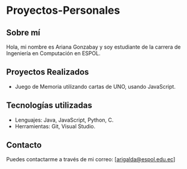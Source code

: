 # Proyectos-Personales
## Sobre mí
Hola, mi nombre es Ariana Gonzabay y soy estudiante de la carrera de Ingeniería en Computación en ESPOL.

## Proyectos Realizados
- Juego de Memoria utilizando cartas de UNO, usando JavaScript.
## Tecnologías utilizadas
- Lenguajes: Java, JavaScript, Python, C.
- Herramientas: Git, Visual Studio.
## Contacto
Puedes contactarme a través de mi correo: [arigalda@espol.edu.ec]
